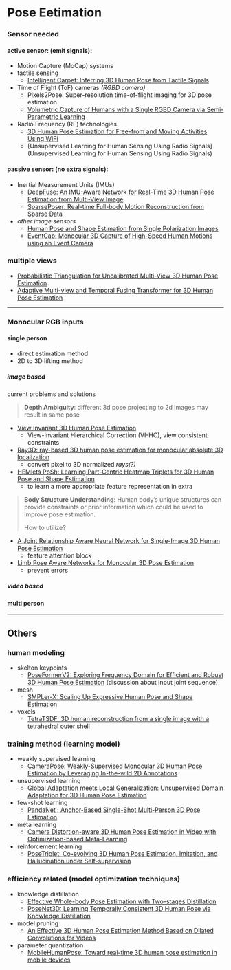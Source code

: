 
# Pose Eetimation

### Sensor needed

#### active sensor: (emit signals):

- Motion Capture (MoCap) systems
- tactile sensing
    - [Intelligent Carpet: Inferring 3D Human Pose from Tactile Signals](https://openaccess.thecvf.com/content/CVPR2021/papers/Luo_Intelligent_Carpet_Inferring_3D_Human_Pose_From_Tactile_Signals_CVPR_2021_paper.pdf)
- Time of Flight (ToF) cameras *(RGBD camera)*
    - Pixels2Pose: Super-resolution time-of-flight imaging for 3D pose estimation
    - [Volumetric Capture of Humans with a Single RGBD Camera via Semi-Parametric Learning](https://arxiv.org/abs/1905.12162)
- Radio Frequency (RF) technologies
    - [3D Human Pose Estimation for Free-from and Moving Activities Using WiFi](https://arxiv.org/abs/2204.07878)
    - [Unsupervised Learning for Human Sensing Using Radio Signals](Unsupervised Learning for Human Sensing Using Radio Signals)

#### passive sensor: (no extra signals):

- Inertial Measurement Units (IMUs)
    - [DeepFuse: An IMU-Aware Network for Real-Time 3D Human Pose Estimation from Multi-View Image](https://arxiv.org/abs/1912.04071)
    - [SparsePoser: Real-time Full-body Motion Reconstruction from Sparse Data](https://arxiv.org/abs/2311.02191)
- *other image sensors*
    - [Human Pose and Shape Estimation from Single Polarization Images](https://arxiv.org/abs/2108.06834)
    - [EventCap: Monocular 3D Capture of High-Speed Human Motions using an Event Camera](https://arxiv.org/abs/1908.11505)

### multiple views

- [Probabilistic Triangulation for Uncalibrated Multi-View 3D Human Pose Estimation](https://arxiv.org/abs/2309.04756)
- [Adaptive Multi-view and Temporal Fusing Transformer for 3D Human Pose Estimation](https://arxiv.org/abs/2110.05092)

---

### **Monocular RGB inputs**

#### single person

- direct estimation method
-  2D to 3D lifting method

##### image based

current problems and solutions

> **Depth Ambiguity**:
> different 3d pose projecting to 2d images may result in same pose

- [View Invariant 3D Human Pose Estimation](https://arxiv.org/abs/1901.10841)
  - View-Invariant Hierarchical Correction (VI-HC), view consistent constraints
- [Ray3D: ray-based 3D human pose estimation for monocular absolute 3D localization](https://arxiv.org/abs/2203.11471)
  - convert pixel to 3D normalized *rays(?)*
- [HEMlets PoSh: Learning Part-Centric Heatmap Triplets for 3D Human Pose and Shape Estimation](https://arxiv.org/abs/2003.04894)
  - to learn a more appropriate feature representation in extra


> **Body Structure Understanding**:
> Human body’s unique structures can provide constraints or prior information which could be used to improve pose estimation. 
> 
> How to utilize?

- [A Joint Relationship Aware Neural Network for Single-Image 3D Human Pose Estimation](https://ieeexplore.ieee.org/document/8995784)
  - feature attention block
- [Limb Pose Aware Networks for Monocular 3D Pose Estimation](https://ieeexplore.ieee.org/abstract/document/9663053)
  - prevent errors


##### video based



#### multi person



---

## Others

### human modeling

- skelton keypoints
  - [PoseFormerV2: Exploring Frequency Domain for Efficient and Robust 3D Human Pose Estimation](https://arxiv.org/abs/2303.17472) (discussion about input joint sequence)
- mesh
  - [SMPLer-X: Scaling Up Expressive Human Pose and Shape Estimation](https://arxiv.org/abs/2309.17448)
- voxels
  - [TetraTSDF: 3D human reconstruction from a single image with a tetrahedral outer shell](https://arxiv.org/abs/2004.10534)

### training method (learning model)

- weakly supervised learning
  - [CameraPose: Weakly-Supervised Monocular 3D Human Pose Estimation by Leveraging In-the-wild 2D Annotations](https://arxiv.org/abs/2301.02979)
- unsupervised learning
  - [Global Adaptation meets Local Generalization: Unsupervised Domain Adaptation for 3D Human Pose Estimation](https://arxiv.org/abs/2303.16456)
- few-shot learning
  - [PandaNet : Anchor-Based Single-Shot Multi-Person 3D Pose Estimation](https://arxiv.org/abs/2101.02471)
- meta learning
  - [Camera Distortion-aware 3D Human Pose Estimation in Video with Optimization-based Meta-Learning](https://arxiv.org/abs/2111.15056)
- reinforcement learning
  - [PoseTriplet: Co-evolving 3D Human Pose Estimation, Imitation, and Hallucination under Self-supervision](https://arxiv.org/abs/2203.15625)

### efficiency related (model optimization techniques)

- knowledge distillation
  - [Effective Whole-body Pose Estimation with Two-stages Distillation](https://arxiv.org/abs/2307.15880)
  - [PoseNet3D: Learning Temporally Consistent 3D Human Pose via Knowledge Distillation](https://arxiv.org/abs/2003.03473)
- model pruning
  - [An Effective 3D Human Pose Estimation Method Based on Dilated Convolutions for Videos](https://ieeexplore.ieee.org/document/8961588)
- parameter quantization
  - [MobileHumanPose: Toward real-time 3D human pose estimation in mobile devices](https://openaccess.thecvf.com/content/CVPR2021W/MAI/papers/Choi_MobileHumanPose_Toward_Real-Time_3D_Human_Pose_Estimation_in_Mobile_Devices_CVPRW_2021_paper.pdf)